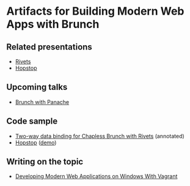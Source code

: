 # Artifacts for Building Modern Web Apps with Brunch

## Related presentations

- [Rivets](https://speakerdeck.com/jhabdas/rivets)
- [Hopstop](https://speakerdeck.com/jhabdas/hopstop)

## Upcoming talks

- [Brunch with Panache](http://www.meetup.com/chicago-html5/events/162640832/)

## Code sample

- [Two-way data binding for Chapless Brunch with Rivets](https://github.com/jhabdas/chapless-rivetsjs/commit/72a9764799343f5c8b963790406b9c0e5cff0b00) (annotated)
- [Hopstop](https://github.com/jhabdas/hopstop) ([demo](http://lab.habdas.org/))

## Writing on the topic

- [Developing Modern Web Applications on Windows With Vagrant](http://www.habdas.org/developing-modern-web-applications-on-windows-vagrant/)